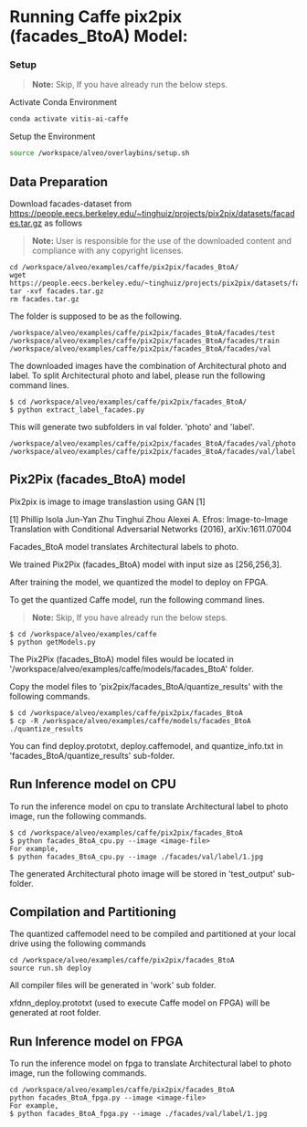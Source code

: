 
# Running Caffe pix2pix (facades_BtoA) Model:



### Setup

> **Note:** Skip, If you have already run the below steps.

Activate Conda Environment
  ```sh
  conda activate vitis-ai-caffe 
  ```

Setup the Environment

  ```sh
  source /workspace/alveo/overlaybins/setup.sh
  ```

## Data Preparation

Download facades-dataset from https://people.eecs.berkeley.edu/~tinghuiz/projects/pix2pix/datasets/facades.tar.gz as follows
> **Note:** User is responsible for the use of the downloaded content and compliance with any copyright licenses.
```
cd /workspace/alveo/examples/caffe/pix2pix/facades_BtoA/
wget https://people.eecs.berkeley.edu/~tinghuiz/projects/pix2pix/datasets/facades.tar.gz
tar -xvf facades.tar.gz
rm facades.tar.gz
```

The folder is supposed to be as the following.  

```
/workspace/alveo/examples/caffe/pix2pix/facades_BtoA/facades/test
/workspace/alveo/examples/caffe/pix2pix/facades_BtoA/facades/train
/workspace/alveo/examples/caffe/pix2pix/facades_BtoA/facades/val
```

The downloaded images have the combination of Architectural photo and label. 
To split Architectural photo and label, please run the following command lines.

```
$ cd /workspace/alveo/examples/caffe/pix2pix/facades_BtoA/
$ python extract_label_facades.py
```

This will generate two subfolders in val folder. 'photo' and 'label'. 
```
/workspace/alveo/examples/caffe/pix2pix/facades_BtoA/facades/val/photo
/workspace/alveo/examples/caffe/pix2pix/facades_BtoA/facades/val/label
```  


## Pix2Pix (facades_BtoA) model

Pix2pix is image to image translastion using GAN [1]


[1]	Phillip Isola Jun-Yan Zhu Tinghui Zhou Alexei A. Efros: Image-to-Image Translation with Conditional Adversarial Networks (2016), arXiv:1611.07004



Facades_BtoA model translates Architectural labels to photo. 

We trained Pix2Pix (facades_BtoA) model with input size as [256,256,3].

After training the model, we quantized the model to deploy on FPGA.

To get the quantized Caffe model, run the following command lines. 

> **Note:** Skip, If you have already run the below steps.
```
$ cd /workspace/alveo/examples/caffe
$ python getModels.py
```

The Pix2Pix (facades_BtoA) model files would be located in '/workspace/alveo/examples/caffe/models/facades_BtoA' folder.

Copy the model files to 'pix2pix/facades_BtoA/quantize_results' with the following commands.
```
$ cd /workspace/alveo/examples/caffe/pix2pix/facades_BtoA
$ cp -R /workspace/alveo/examples/caffe/models/facades_BtoA ./quantize_results
```

You can find deploy.prototxt, deploy.caffemodel, and quantize_info.txt in 'facades_BtoA/quantize_results' sub-folder.


## Run Inference model on CPU

To run the inference model on cpu to translate Architectural label to photo image, run the following commands.
```
$ cd /workspace/alveo/examples/caffe/pix2pix/facades_BtoA
$ python facades_BtoA_cpu.py --image <image-file>
For example, 
$ python facades_BtoA_cpu.py --image ./facades/val/label/1.jpg
```
The generated Architectural photo image will be stored in 'test_output' sub-folder.



## Compilation and Partitioning


The quantized caffemodel need to be compiled and partitioned at your local drive using the following commands

```
cd /workspace/alveo/examples/caffe/pix2pix/facades_BtoA
source run.sh deploy
```

All compiler files will be generated in 'work' sub folder.

xfdnn_deploy.prototxt (used to execute Caffe model on FPGA) will be generated at root folder.




## Run Inference model on FPGA 

To run the inference model on fpga to translate Architectural label to photo image, run the following commands.

```
cd /workspace/alveo/examples/caffe/pix2pix/facades_BtoA
python facades_BtoA_fpga.py --image <image-file>
For example, 
$ python facades_BtoA_fpga.py --image ./facades/val/label/1.jpg
```
